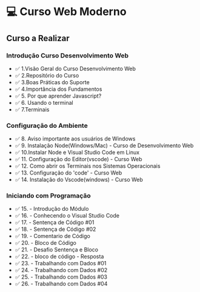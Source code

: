 # :computer: Curso Web Moderno

## Curso a Realizar

### Introdução Curso Desenvolvimento Web

- :white_check_mark: 1.Visão Geral do Curso Desenvolvimento Web
- :white_check_mark: 2.Repositório do Curso
- :white_check_mark: 3.Boas Práticas do Suporte
- :white_check_mark: 4.Importância dos Fundamentos
- :white_check_mark: 5. Por que aprender Javascript?
- :white_check_mark: 6. Usando o terminal
- :white_check_mark: 7.Terminais

### Configuração do Ambiente

- :white_check_mark: 8. Aviso importante aos usuários de Windows
- :white_check_mark: 9. Instalação Node(Windows/Mac) - Curso de Desenvolvimento Web
- :white_check_mark: 10.Instalar Node e Visual Studio Code em Linux
- :white_check_mark: 11. Configuração do Editor(vscode) - Curso Web
- :white_check_mark: 12. Como abrir os Terminais nos Sistemas Operacionais
- :white_check_mark: 13. Configuração do 'code' - Curso Web
- :white_check_mark: 14. Instalação do Vscode(windows) - Curso Web

### Iniciando com Programação

- :white_check_mark: 15. - Introdução do Módulo
- :white_check_mark: 16. - Conhecendo o Visual Studio Code
- :white_check_mark: 17. - Sentença de Código #01
- :white_check_mark: 18. - Sentença de Código #02
- :white_check_mark: 19. - Comentario de Código
- :white_check_mark: 20. - Bloco de Código
- :white_check_mark: 21. - Desafio Sentença e Bloco
- :white_check_mark: 22. - bloco de código - Resposta
- :white_check_mark: 23. - Trabalhando com Dados #01
- :white_check_mark: 24. - Trabalhando com Dados #02
- :white_check_mark: 25. - Trabalhando com Dados #03
- :white_check_mark: 26. - Trabalhando com Dados #04
